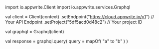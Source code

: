 import io.appwrite.Client
import io.appwrite.services.Graphql

val client = Client(context)
    .setEndpoint("https://cloud.appwrite.io/v1") // Your API Endpoint
    .setProject("5df5acd0d48c2") // Your project ID

val graphql = Graphql(client)

val response = graphql.query(
    query = mapOf( "a" to "b" )
)
